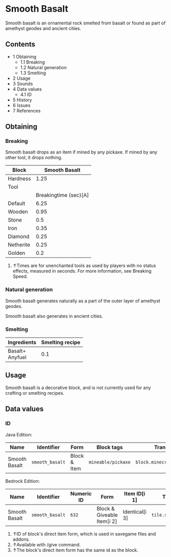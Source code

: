 # Smooth Basalt
Smooth basalt is an ornamental rock smelted from basalt or found as part of amethyst geodes and ancient cities.

## Contents
- 1 Obtaining
	- 1.1 Breaking
	- 1.2 Natural generation
	- 1.3 Smelting
- 2 Usage
- 3 Sounds
- 4 Data values
	- 4.1 ID
- 5 History
- 6 Issues
- 7 References

## Obtaining
### Breaking
Smooth basalt drops as an item if mined by any pickaxe. If mined by any other tool, it drops nothing.

| Block     | Smooth Basalt         |
|-----------|-----------------------|
| Hardness  | 1.25                  |
| Tool      |                       |
|           | Breakingtime (sec)[A] |
| Default   | 6.25                  |
| Wooden    | 0.95                  |
| Stone     | 0.5                   |
| Iron      | 0.35                  |
| Diamond   | 0.25                  |
| Netherite | 0.25                  |
| Golden    | 0.2                   |

1. ↑Times are for unenchanted tools as used by players with no status effects, measured in seconds. For more information, see Breaking Speed.

### Natural generation
Smooth basalt generates naturally as a part of the outer layer of amethyst geodes.

Smooth basalt also generates in ancient cities.


### Smelting
| Ingredients         | Smelting recipe |
|---------------------|-----------------|
| Basalt+<br/>Anyfuel | 0.1             |

## Usage
Smooth basalt is a decorative block, and is not currently used for any crafting or smelting recipes.

## Data values
### ID
Java Edition:

| Name          | Identifier      | Form         | Block tags         | Translation key                 |
|---------------|-----------------|--------------|--------------------|---------------------------------|
| Smooth Basalt | `smooth_basalt` | Block & Item | `mineable/pickaxe` | `block.minecraft.smooth_basalt` |

Bedrock Edition:

| Name          | Identifier      | Numeric ID | Form                       | Item ID[i 1]   | Translation key           |
|---------------|-----------------|------------|----------------------------|----------------|---------------------------|
| Smooth Basalt | `smooth_basalt` | `632`      | Block & Giveable Item[i 2] | Identical[i 3] | `tile.smooth_basalt.name` |

1. ↑ID of block's direct item form, which is used in savegame files and addons.
2. ↑Available with /give command.
3. ↑The block's direct item form has the same id as the block.




